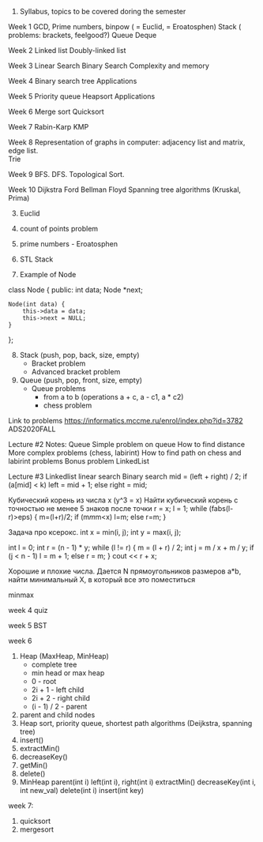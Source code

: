 1. Syllabus, topics to be covered doring the semester

Week 1
GCD, Prime numbers, binpow ( = Euclid, = Eroatosphen)
Stack ( problems: brackets, feelgood?)
Queue 
Deque 

Week 2
Linked list
Doubly-linked list

Week 3
Linear Search
Binary Search
Complexity and memory

Week 4
Binary search tree
Applications

Week 5
Priority queue
Heapsort
Applications

Week 6
Merge sort
Quicksort

Week 7
Rabin-Karp
KMP

Week 8
Representation of graphs in computer: adjacency list and matrix, edge list. 		
Trie

Week 9
BFS.
DFS.
Topological Sort.


Week 10
Dijkstra
Ford Bellman
Floyd
Spanning tree algorithms (Kruskal, Prima)

3. Euclid

4. count of points problem

5. prime numbers - Eroatosphen

6. STL Stack

7. Example of Node 

class Node {
    public:
    int data;
    Node *next;

    Node(int data) {
        this->data = data;
        this->next = NULL;
    }
};


8. Stack (push, pop, back, size, empty)
    * Bracket problem
    * Advanced bracket problem
9. Queue (push, pop, front, size, empty)
    * Queue problems 
        - from a to b (operations a + c, a - c1, a * c2)
        - chess problem



Link to problems https://informatics.mccme.ru/enrol/index.php?id=3782
ADS2020FALL

Lecture #2 Notes:
Queue
Simple problem on queue
How to find distance 
More complex problems (chess, labirint)
How to find path on chess and labirint problems
Bonus problem
LinkedList

Lecture #3
Linkedlist
linear search
Binary search
mid = (left + right) / 2; 
if (a[mid] < k) 
    left = mid + 1; 
else 
    right = mid;

Кубический корень из числа x (y^3 = x) Найти кубический корень с точностью не менее 5 знаков после точки
r = x;
l = 1;
while (fabs(l-r)>eps) {
  m=(l+r)/2;
  if (m*m*m<x) l=m;
  else r=m;
}

Задача про ксерокс. 
int x = min(i, j);
int y = max(i, j);

int l = 0;
int r = (n - 1) * y;
while (l != r) {
    m = (l + r) / 2;
    int j = m / x + m / y;
    if (j < n - 1)
        l = m + 1;
    else
        r = m;
}
cout << r + x;

Хорошие и плохие числа. 
Дается N прямоугольников размеров a*b, найти минимальный X, в который все это поместиться

minmax

week 4
quiz

week 5
BST

week 6
1. Heap (MaxHeap, MinHeap)
    * complete tree
    * min head or max heap
    * 0 - root
    * 2i + 1 - left child
    * 2i + 2 - right child
    * (i - 1) / 2 - parent
2. parent and child nodes
3. Heap sort, priority queue, shortest path algorithms (Deijkstra, spanning tree)
4. insert()
5. extractMin()
6. decreaseKey()
7. getMin()
8. delete()
9. MinHeap
    parent(int i)
    left(int i), right(int i)
    extractMin()
    decreaseKey(int i, int new_val)
    delete(int i)
    insert(int key)

week 7:
1. quicksort
2. mergesort
